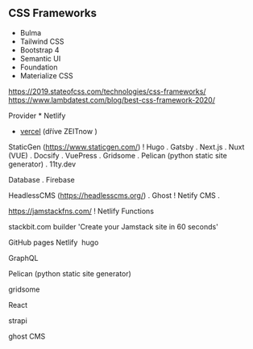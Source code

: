 



## CSS Frameworks

* Bulma
* Tailwind CSS
* Bootstrap 4
* Semantic UI
* Foundation
* Materialize CSS

<https://2019.stateofcss.com/technologies/css-frameworks/>
<https://www.lambdatest.com/blog/best-css-framework-2020/>




Provider
* Netlify
* [vercel](https://vercel.com/) (dříve ZEITnow )

StaticGen (https://www.staticgen.com/)
! Hugo
. Gatsby
. Next.js
. Nuxt (VUE) 
. Docsify
. VuePress
. Gridsome
. Pelican (python static site generator)
. 11ty.dev

Database
. Firebase

HeadlessCMS (https://headlesscms.org/)
. Ghost
! Netify CMS
. 

https://jamstackfns.com/
! Netlify Functions

stackbit.com builder 'Create your Jamstack site in 60 seconds'

GitHub pages
Netlify 
hugo

GraphQL

Pelican (python static site generator)

gridsome

React

strapi

ghost CMS

